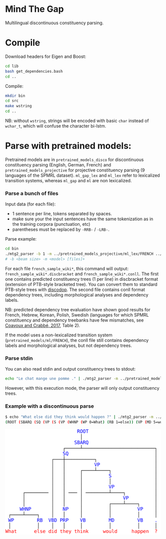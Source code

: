 
# Mind The Gap

Multilingual discontinuous constituency parsing.

# Compile


Download headers for Eigen and Boost:

```bash
cd lib
bash get_dependencies.bash
cd ..
```

Compile:

```bash
mkdir bin
cd src
make wstring
cd ..
```

NB: without `wstring`, strings will be encoded with basic `char` instead
of `wchar_t`, which will confuse the character bi-lstm.


# Parse with pretrained models:

Pretrained models are in `pretrained_models_disco` for discontinuous constituency parsing
(English, German, French) and `pretrained_models_projective` for projective
constituency parsing (9 languages of the SPMRL dataset).
`ml_gap_lex` and `ml_lex` refer to lexicalized transition systems,
whereas `ml_gap` and `ml` are non lexicalized.


### Parse a bunch of files



Input data (for each file):

- 1 sentence per line, tokens separated by spaces.
- make sure your the input sentences have the same tokenization as in the training corpora (punctuation, etc)
- parentheses must be replaced by `-RRB-` / `-LRB-`.


Parse example:

```bash
cd bin
./mtg2_parser -b 1 -m ../pretrained_models_projective/ml_lex/FRENCH ../data/french/french_sample_wiki*
# -b <beam size> -m <model> [files]+
```

For each file `french_sample_wiki*`, this command will output:
`french_sample_wiki*.discbracket` and `french_sample_wiki*.conll`.
The first one contains predicted constituency trees (1 per line) in discbracket
format (extension of PTB-style bracketed tree).
You can convert them to standard PTB-style trees with [discodop](https://github.com/andreasvc/disco-dop/).
The second file contains conll format dependency trees, including
morphological analyses and dependency labels.

NB: predicted dependency tree evaluation have shown good results 
for French, Hebrew, Korean, Polish, Swedish (languages for which
SPMRL constituency and dependency treebanks have few mismatches, see
[Coavoux and Crabbé, 2017](https://hal.archives-ouvertes.fr/hal-01522313/document), Table 2).

If the model uses a non-lexicalized transition system (`pretrained_models/ml/FRENCH`),
the conll file still contains dependency labels and morphological
analyses, but not dependency trees.

### Parse stdin

You can also read stdin and output constituency trees to stdout:

```bash
echo "Le chat mange une pomme ." | ./mtg2_parser -m ../pretrained_models_projective/ml/FRENCH -b 1
```

However, with this execution mode, the parser will only output constituency trees.

### Example with a discontinuous parse

```bash
$ echo "What else did they think would happen ?" | ./mtg2_parser -m ../pretrained_models_disco/ml_gap/dptb/ -b 1
(ROOT (SBARQ (SQ (VP (S (VP (WHNP (WP 0=What) (RB 1=else)) (VP (MD 5=would) (VP (VB 6=happen))))) (VB 4=think)) (VBD 2=did) (NP (PRP 3=they))) (. 7=?)))
```

![](./english.png)






